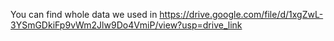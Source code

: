 You can find whole data we used in https://drive.google.com/file/d/1xgZwL-3YSmGDkiFp9vWm2Jlw9Do4VmiP/view?usp=drive_link
